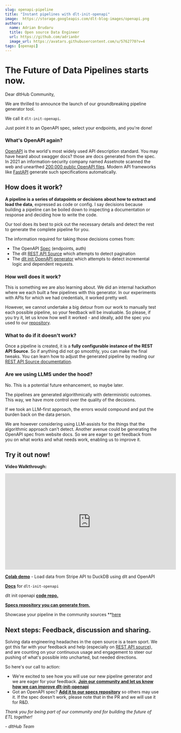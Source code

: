 ```yaml
---
slug: openapi-pipeline
title: "Instant pipelines with dlt-init-openapi"
image:  https://storage.googleapis.com/dlt-blog-images/openapi.png
authors:
  name: Adrian Brudaru
  title: Open source Data Engineer
  url: https://github.com/adrianbr
  image_url: https://avatars.githubusercontent.com/u/5762770?v=4
tags: [openapi]
---
```


# The Future of Data Pipelines starts now.

Dear dltHub Community,

We are thrilled to announce the launch of our groundbreaking pipeline generator tool.

We call it `dlt-init-openapi`.

Just point it to an OpenAPI spec, select your endpoints, and you're done!


### What's OpenAPI again?

[OpenAPI](https://www.openapis.org/) is the world's most widely used API description standard. You may have heard about swagger docs? those are docs generated from the spec.
In 2021 an information-security company named Assetnote scanned the web and unearthed [200,000 public
OpenAPI files](https://www.assetnote.io/resources/research/contextual-content-discovery-youve-forgotten-about-the-api-endpoints).
Modern API frameworks like [FastAPI](https://pypi.org/project/fastapi/) generate such specifications automatically.

## How does it work?

**A pipeline is a series of datapoints or decisions about how to extract and load the data**, expressed as code or config. I say decisions because building a pipeline can be boiled down to inspecting a documentation or response and deciding how to write the code.

Our tool does its best to pick out the necessary details and detect the rest to generate the complete pipeline for you.

The information required for taking those decisions comes from:
- The OpenAPI [Spec](https://github.com/dlt-hub/openapi-specs) (endpoints, auth)
- The dlt [REST API Source](https://dlthub.com/docs/dlt-ecosystem/verified-sources/rest_api) which attempts to detect pagination
- The [dlt init OpenAPI generator](https://dlthub.com/docs/dlt-ecosystem/verified-sources/openapi-generator) which attempts to detect incremental logic and dependent requests.

### How well does it work?

This is something we are also learning about. We did an internal hackathon where we each built a few pipelines with this generator. In our experiments with APIs for which we had credentials, it worked pretty well.

However, we cannot undertake a big detour from our work to manually test each possible pipeline, so your feedback will be invaluable.
So please, if you try it, let us know how well it worked - and ideally, add the spec you used to our [repository](https://github.com/dlt-hub/openapi-specs).

### What to do if it doesn't work?

Once a pipeline is created, it is a **fully configurable instance of the REST API Source**.
So if anything did not go smoothly, you can make the final tweaks.
You can learn how to adjust the generated pipeline by reading our [REST API Source documentation](https://dlthub.com/docs/dlt-ecosystem/verified-sources/rest_api).

### Are we using LLMS under the hood?

No. This is a potential future enhancement, so maybe later.

The pipelines are generated algorithmically with deterministic outcomes. This way, we have more control over the quality of the decisions.

If we took an LLM-first approach, the errors would compound and put the burden back on the data person.

We are however considering using LLM-assists for the things that the algorithmic approach can't detect. Another avenue could be generating the OpenAPI spec from website docs.
So we are eager to get feedback from you on what works and what needs work, enabling us to improve it.

## Try it out now!

**Video Walkthrough:**

<iframe width="560" height="315" src="https://www.youtube.com/embed/b99qv9je12Q?si=veVVSlHkKQxDX3FX" title="OpenAPI tutorial" frameborder="0" allow="accelerometer; autoplay; clipboard-write; encrypted-media; gyroscope; picture-in-picture; web-share" referrerpolicy="strict-origin-when-cross-origin" allowfullscreen></iframe>


**[Colab demo](https://colab.research.google.com/drive/1MRZvguOTZj1MlkEGzjiso8lQ_wr1MJRI?usp=sharing)** - Load data from Stripe API to DuckDB using dlt and OpenAPI

**[Docs](https://dlthub.com/docs/dlt-ecosystem/verified-sources/openapi-generator)** for `dlt-init-openapi`

dlt init openapi **[code repo.](https://github.com/dlt-hub/dlt-init-openapi)**

**[Specs repository you can generate from.](https://github.com/dlt-hub/openapi-specs)**

Showcase your pipeline in the community sources **[here](https://www.notion.so/dlthub/dltHub-Community-Sources-Snippets-7a7f7ddb39334743b1ba3debbdfb8d7f)

## Next steps: Feedback, discussion and sharing.

Solving data engineering headaches in the open source is a team sport.
We got this far with your feedback and help (especially on [REST API source](https://dlthub.com/docs/blog/rest-api-source-client)), and are counting on your continuous usage and engagement
to steer our pushing of what's possible into uncharted, but needed directions.

So here's our call to action:

- We're excited to see how you will use our new pipeline generator and we are
eager for your feedback. **[Join our community and let us know how we can improve dlt-init-openapi](https://dlthub.com/community)**
- Got an OpenAPI spec? **[Add it to our specs repository](https://github.com/dlt-hub/openapi-specs)** so others may use it. If the spec doesn't work, please note that in the PR and we will use it for R&D.

*Thank you for being part of our community and for building the future of ETL together!*

*-  dltHub Team*
